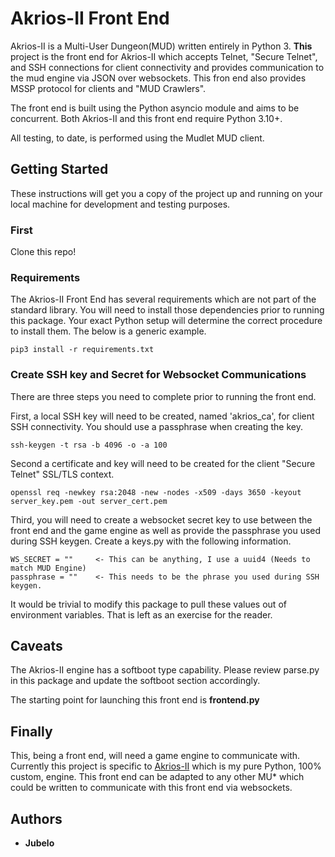 # Akrios-II Front End

Akrios-II is a Multi-User Dungeon(MUD) written entirely in Python 3.  **This** project is the front end for Akrios-II which
accepts Telnet, "Secure Telnet", and SSH connections for client connectivity and provides communication to the mud engine via JSON over websockets.  This fron end  also provides MSSP protocol for clients and "MUD Crawlers".  

The front end is built using the Python asyncio module and aims to be concurrent. Both Akrios-II and this front end require Python 3.10+.

All testing, to date, is performed using the Mudlet MUD client.



## Getting Started

These instructions will get you a copy of the project up and running on your local machine for development and testing purposes.

### First

Clone this repo!

### Requirements

The Akrios-II Front End has several requirements which are not part of the standard library.  You will need to install those dependencies prior to running this package.  Your exact Python setup will determine the correct procedure to install them.  The below is a generic example.

```
pip3 install -r requirements.txt
```

### Create SSH key and Secret for Websocket Communications

There are three steps you need to complete prior to running the front end.  

First, a local SSH key will need to be created, named 'akrios_ca', for client SSH connectivity.  You should use a passphrase when creating the key.

```
ssh-keygen -t rsa -b 4096 -o -a 100
```

Second a certificate and key will need to be created for the client "Secure Telnet" SSL/TLS context.

```
openssl req -newkey rsa:2048 -new -nodes -x509 -days 3650 -keyout server_key.pem -out server_cert.pem
```

Third, you will need to create a websocket secret key to use between the front end and the game engine as well as provide the passphrase you used during SSH keygen.  Create a keys.py with the following information.

```
WS_SECRET = ""     <- This can be anything, I use a uuid4 (Needs to match MUD Engine)
passphrase = ""    <- This needs to be the phrase you used during SSH keygen.
```

It would be trivial to modify this package to pull these values out of environment variables.  That is left as an exercise for the reader.


## Caveats

The Akrios-II engine has a softboot type capability. Please review parse.py in this package and update the softboot section accordingly.

The starting point for launching this front end is **frontend.py**
## Finally

This, being a front end, will need a game engine to communicate with.  Currently this project is specific to [Akrios-II](https://github.com/bdubyapee/akrios-ii) which is my pure Python, 100% custom, engine.  This front end can be adapted to any other MU* which could be written to communicate with this front end via websockets.

## Authors

* **Jubelo**

